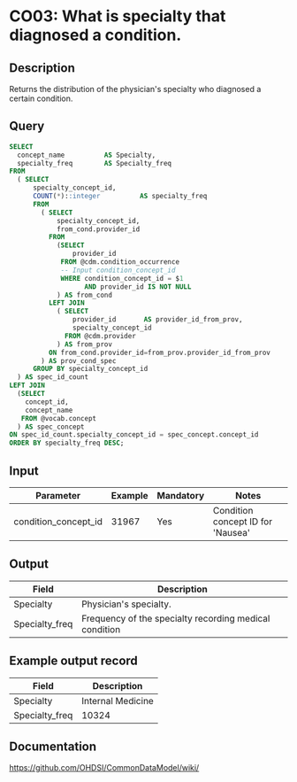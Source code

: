 <!---
Group:condition occurrence
Name:CO03: What is specialty that diagnosed a condition.
Author:Patrick Ryan
CDM Version: 5.3
-->

# CO03: What is specialty that diagnosed a condition.

## Description
Returns the distribution of the physician's specialty who diagnosed a certain condition.

## Query
```sql
SELECT
  concept_name          AS Specialty,
  specialty_freq        AS Specialty_freq
FROM  
  ( SELECT
      specialty_concept_id,
      COUNT(*)::integer          AS specialty_freq
      FROM
        ( SELECT
            specialty_concept_id,
            from_cond.provider_id
	      FROM
	        (SELECT
	            provider_id
	         FROM @cdm.condition_occurrence
	         -- Input condition_concept_id
	         WHERE condition_concept_id = $1
	               AND provider_id IS NOT NULL
	        ) AS from_cond
          LEFT JOIN
            ( SELECT
                provider_id       AS provider_id_from_prov,
                specialty_concept_id
	          FROM @cdm.provider
	        ) AS from_prov
          ON from_cond.provider_id=from_prov.provider_id_from_prov
        ) AS prov_cond_spec
      GROUP BY specialty_concept_id
  ) AS spec_id_count
LEFT JOIN
  (SELECT
    concept_id,
    concept_name
   FROM @vocab.concept
  ) AS spec_concept
ON spec_id_count.specialty_concept_id = spec_concept.concept_id
ORDER BY specialty_freq DESC;
```

## Input

|  Parameter |  Example |  Mandatory |  Notes |
| --- | --- | --- | --- |
| condition_concept_id | 31967 | Yes | Condition concept ID for 'Nausea' | |

## Output

|  Field |  Description |
| --- | --- |
| Specialty | Physician's specialty. |
| Specialty_freq | Frequency of the specialty recording medical condition |


## Example output record

|  Field |  Description |
| --- | --- |
| Specialty | Internal Medicine |
| Specialty_freq | 10324 |

## Documentation
https://github.com/OHDSI/CommonDataModel/wiki/
